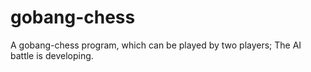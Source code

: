 # gobang-chess
A gobang-chess program, which can be played by two players; The AI battle is developing. 
